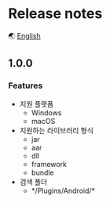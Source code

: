 # Release notes

🌏 [English](ReleaseNotes.en.md)

## 1.0.0

### Features

* 지원 플랫폼
    * Windows
    * macOS
* 지원하는 라이브러리 형식
    * jar
    * aar
    * dll
    * framework
    * bundle
* 검색 폴더
    * \*/Plugins/Android/*